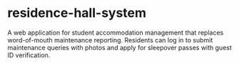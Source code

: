 # residence-hall-system
A web application for student accommodation management that replaces word-of-mouth maintenance reporting. Residents can log in to submit maintenance queries with photos and apply for sleepover passes with guest ID verification.
